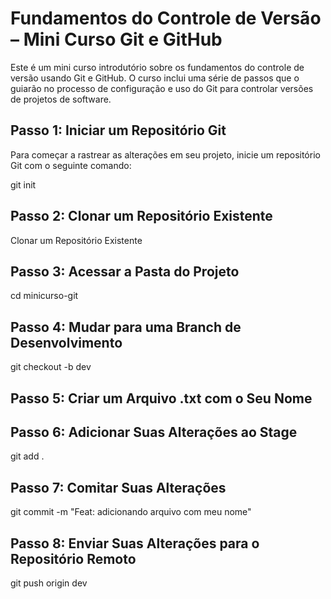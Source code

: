 # Fundamentos do Controle de Versão – Mini Curso Git e GitHub

Este é um mini curso introdutório sobre os fundamentos do controle de versão usando Git e GitHub. O curso inclui uma série de passos que o guiarão no processo de configuração e uso do Git para controlar versões de projetos de software.

## Passo 1: Iniciar um Repositório Git
Para começar a rastrear as alterações em seu projeto, inicie um repositório Git com o seguinte comando:

git init

## Passo 2: Clonar um Repositório Existente

Clonar um Repositório Existente

## Passo 3: Acessar a Pasta do Projeto

cd minicurso-git

## Passo 4: Mudar para uma Branch de Desenvolvimento

git checkout -b dev

## Passo 5: Criar um Arquivo .txt com o Seu Nome

## Passo 6: Adicionar Suas Alterações ao Stage

git add .

## Passo 7: Comitar Suas Alterações

git commit -m "Feat: adicionando arquivo com meu nome"

## Passo 8: Enviar Suas Alterações para o Repositório Remoto

git push origin dev
